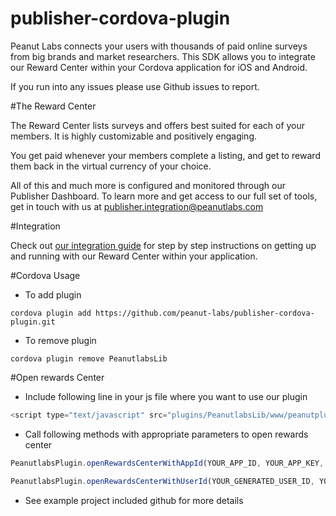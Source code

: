 # publisher-cordova-plugin

Peanut Labs connects your users with thousands of paid online surveys from big brands and market researchers. This SDK allows you to integrate our Reward Center within your Cordova application for iOS and Android.

If you run into any issues please use Github issues to report.

#The Reward Center

The Reward Center lists surveys and offers best suited for each of your members. It is highly customizable and positively engaging.

You get paid whenever your members complete a listing, and get to reward them back in the virtual currency of your choice.

All of this and much more is configured and monitored through our Publisher Dashboard. To learn more and get access to our full set of tools, get in touch with us at publisher.integration@peanutlabs.com

#Integration

Check out <a href="http://peanut-labs.github.io/publisher-doc/" target="_blank">our integration guide</a> for step by step instructions on getting up and running with our Reward Center within your application.

#Cordova Usage

* To add plugin
```
cordova plugin add https://github.com/peanut-labs/publisher-cordova-plugin.git
```

* To remove plugin
```
cordova plugin remove PeanutlabsLib
```

#Open rewards Center

* Include following line in your js file where you want to use our plugin
```javascript
<script type="text/javascript" src="plugins/PeanutlabsLib/www/peanutplugin.js"></script>
```

* Call following methods with appropriate parameters to open rewards center
```javascript
PeanutlabsPlugin.openRewardsCenterWithAppId(YOUR_APP_ID, YOUR_APP_KEY, USER_ID, YOUR_DOB, GENDER, CUSTOM_PARAM, success, error);

```

```javascript
PeanutlabsPlugin.openRewardsCenterWithUserId(YOUR_GENERATED_USER_ID, YOUR_DOB, GENDER, CUSTOM_PARAM, success, error);

```

* See example project included github for more details
